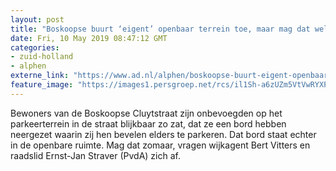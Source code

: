 ```yaml
---
layout: post
title: "Boskoopse buurt ‘eigent’ openbaar terrein toe, maar mag dat wel?"
date: Fri, 10 May 2019 08:47:12 GMT
categories: 
- zuid-holland 
- alphen 
externe_link: "https://www.ad.nl/alphen/boskoopse-buurt-eigent-openbaar-terrein-toe-maar-mag-dat-wel~ab58561f/"
feature_image: "https://images1.persgroep.net/rcs/il1Sh-a6zUZm5VtVwRYXPvWVi6g/diocontent/147819934/_fitwidth/400/?appId=21791a8992982cd8da851550a453bd7f&quality=0.7"
---
```


Bewoners van de Boskoopse Cluytstraat zijn onbevoegden op het parkeerterrein in de straat blijkbaar zo zat, dat ze een bord hebben neergezet waarin zij hen bevelen elders te parkeren. Dat bord staat echter in de openbare ruimte. Mag dat zomaar, vragen wijkagent Bert Vitters en raadslid Ernst-Jan Straver (PvdA) zich af.
